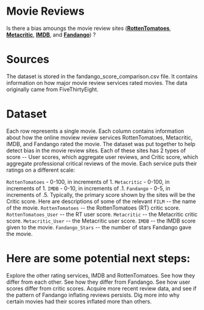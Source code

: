 
# Movie Reviews
Is there a bias amoungs the movie review sites ([**RottenTomatoes**](https://rottentomatoes.com/), [**Metacritic**](http://www.metacritic.com/), [**IMDB**](https://www.imdb.com/), and [**Fandango**](https://www.fandango.com/)) ? 

# Sources

The dataset is stored in the fandango_score_comparison.csv file. It contains information on how major movie review services rated movies. The data originally came from FiveThirtyEight.

# Dataset

Each row represents a single movie. Each column contains information about how the online moview review services RottenTomatoes, Metacritic, IMDB, and Fandango rated the movie. The dataset was put together to help detect bias in the movie review sites. Each of these sites has 2 types of score -- User scores, which aggregate user reviews, and Critic score, which aggregate professional critical reviews of the movie. Each service puts their ratings on a different scale:

`RottenTomatoes` - 0-100, in increments of 1.
`Metacritic` - 0-100, in increments of 1.
`IMDB` - 0-10, in increments of .1.
`Fandango` - 0-5, in increments of .5.
Typically, the primary score shown by the sites will be the Critic score. Here are descriptions of some of the relevant 
`FILM` -- the name of the movie.
`RottenTomatoes` -- the RottenTomatoes (RT) critic score.
`RottenTomatoes_User` -- the RT user score.
`Metacritic` -- the Metacritic critic score.
`Metacritic_User` -- the Metacritic user score.
`IMDB` -- the IMDB score given to the movie.
`Fandango_Stars` -- the number of stars Fandango gave the movie.

# Here are some potential next steps:

Explore the other rating services, IMDB and RottenTomatoes.
See how they differ from each other.
See how they differ from Fandango.
See how user scores differ from critic scores.
Acquire more recent review data, and see if the pattern of Fandango inflating reviews persists.
Dig more into why certain movies had their scores inflated more than others.
